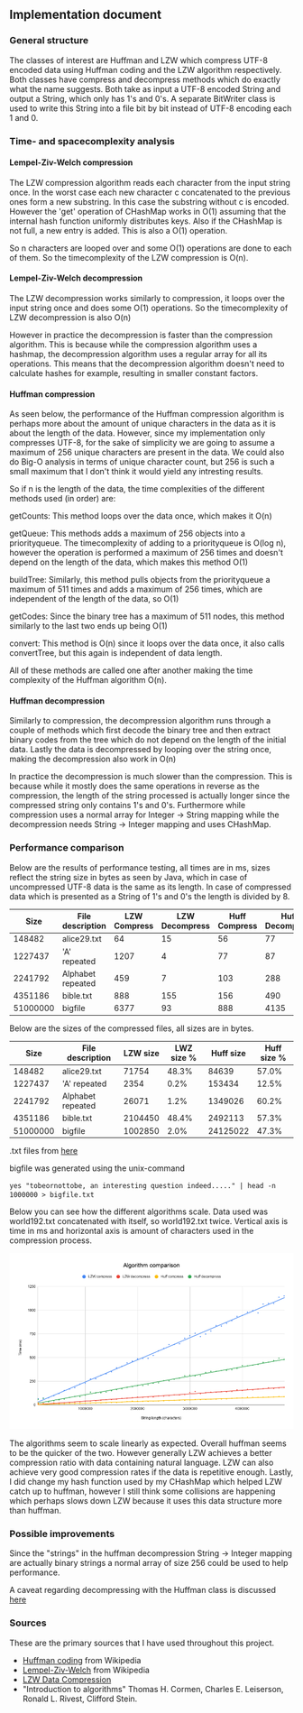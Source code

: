 ## Implementation document

### General structure

The classes of interest are Huffman and LZW which compress UTF-8 encoded data using Huffman coding and the LZW algorithm respectively. 
Both classes have compress and decompress methods which do exactly what the name suggests. Both take as input a UTF-8 encoded String and output
a String, which only has 1's and 0's. A separate BitWriter class is used to write this String into a file bit by bit instead of 
UTF-8 encoding each 1 and 0.

### Time- and spacecomplexity analysis

#### Lempel-Ziv-Welch compression

The LZW compression algorithm reads each character from the input string once. In the worst case each new character c concatenated to the previous ones
form a new substring. In this case the substring without c is encoded. However the 'get' operation of CHashMap works in O(1) assuming that the internal hash function uniformly distributes keys. Also if the CHashMap is not full, a new entry is added. This is also a O(1) operation.

So n characters are looped over and some O(1) operations are done to each of them. So the timecomplexity of the LZW compression is O(n).

#### Lempel-Ziv-Welch decompression

The LZW decompression works similarly to compression, it loops over the input string once and does some O(1) operations. So the timecomplexity of LZW decompression is also O(n)

However in practice the decompression is faster than the compression algorithm. This is because while the compression algorithm uses a hashmap, the decompression algorithm uses a regular array for all its operations. This means that the decompression algorithm doesn't need to calculate hashes for example, resulting in smaller constant factors.

#### Huffman compression

As seen below, the performance of the Huffman compression algorithm is perhaps more about the amount of unique characters in the data as it is about the
length of the data. However, since my implementation only compresses UTF-8, for the sake of simplicity we are going to assume a maximum of 256 unique characters
are present in the data. We could also do Big-O analysis in terms of unique character count, but 256 is such a small maximum that I don't think it would yield any intresting results.

So if n is the length of the data, the time complexities of the different methods used (in order) are:

getCounts: This method loops over the data once, which makes it O(n)

getQueue: This methods adds a maximum of 256 objects into a priorityqueue. The timecomplexity of adding to a priorityqueue is O(log n), however the operation is performed a maximum of 256 times and doesn't depend on the length of the data, which makes this method O(1)

buildTree: Similarly, this method pulls objects from the priorityqueue a maximum of 511 times and adds a maximum of 256 times, which are independent of the length of the data, so O(1)

getCodes: Since the binary tree has a maximum of 511 nodes, this method similarly to the last two ends up being O(1)

convert: This method is O(n) since it loops over the data once, it also calls convertTree, but this again is independent of data length.

All of these methods are called one after another making the time complexity of the Huffman algorithm O(n). 

#### Huffman decompression

Similarly to compression, the decompression algorithm runs through a couple of methods which first decode the binary tree and then extract binary codes from the tree which do not depend on the length of the initial data. Lastly the data is decompressed by looping over the string once, making the decompression also work in O(n)

In practice the decompression is much slower than the compression. This is because while it mostly does the same operations in reverse as the compression, the length of the string processed is actually longer since the compressed string only contains 1's and 0's. Furthermore while compression uses a normal array for Integer -> String mapping while the decompression needs String -> Integer mapping and uses CHashMap. 

### Performance comparison

Below are the results of performance testing, all times are in ms, sizes reflect the string size in bytes as seen by Java,
which in case of uncompressed UTF-8 data is the same as its length.
In case of compressed data which is presented as a String of 1's and 0's the length is divided by 8.


| Size      | File description | LZW Compress | LZW Decompress | Huff Compress | Huff Decompress |
|-----------|------------------|--------------|----------------|---------------|-----------------|
| 148482    | alice29.txt      | 64           | 15             | 56            | 77              |
| 1227437   | 'A' repeated     | 1207         | 4              | 77            | 87              |
| 2241792   | Alphabet repeated| 459          | 7              | 103           | 288             |
| 4351186   | bible.txt        | 888          | 155            | 156           | 490             |
| 51000000  | bigfile          | 6377         | 93             | 888           | 4135            |

Below are the sizes of the compressed files, all sizes are in bytes.

| Size      | File description | LZW size | LWZ size % | Huff size | Huff size % |
|-----------|------------------|----------|------------|-----------|-------------|
| 148482    | alice29.txt      | 71754    | 48.3%      | 84639     | 57.0%       |
| 1227437   | 'A' repeated     | 2354     | 0.2%       | 153434    | 12.5%       |
| 2241792   | Alphabet repeated| 26071    | 1.2%       | 1349026   | 60.2%       |
| 4351186   | bible.txt        | 2104450  | 48.4%      | 2492113   | 57.3%       |
| 51000000  | bigfile          | 1002850  | 2.0%       | 24125022  | 47.3%       |


.txt files from [here](https://corpus.canterbury.ac.nz/descriptions/#cantrbry)

bigfile was generated using the unix-command
```
yes "tobeornottobe, an interesting question indeed....." | head -n 1000000 > bigfile.txt
```

Below you can see how the different algorithms scale. Data used was world192.txt concatenated with itself, so world192.txt twice. Vertical axis is time in ms and horizontal axis is amount of characters used in the compression process.

![results](https://github.com/Henri0088/File-Compression/blob/main/Documentation/Algorithm%20comparison.png)

The algorithms seem to scale linearly as expected. Overall huffman seems to be the quicker of the two. However generally LZW achieves a better compression ratio with data containing natural language. LZW can also achieve very good compression rates if the data is repetitive enough. Lastly, I did change my hash function used by my CHashMap which helped LZW catch up to huffman, however I still think some collisions are happening which perhaps slows down LZW because it uses this data structure more than huffman.

### Possible improvements

Since the "strings" in the huffman decompression String -> Integer mapping are actually binary strings a normal array of size 256 could be used to help performance.

A caveat regarding decompressing with the Huffman class is discussed [here](https://github.com/Henri0088/File-Compression/blob/main/Documentation/Output.md)

### Sources

These are the primary sources that I have used throughout this project.

* [Huffman coding](https://en.wikipedia.org/wiki/Huffman_coding) from Wikipedia
* [Lempel-Ziv-Welch](https://en.wikipedia.org/wiki/Lempel%E2%80%93Ziv%E2%80%93Welch) from Wikipedia
* [LZW Data Compression](https://www2.cs.duke.edu/csed/curious/compression/lzw.html)
* "Introduction to algorithms" Thomas H. Cormen, Charles E. Leiserson, Ronald L. Rivest, Clifford Stein.
